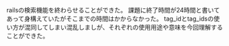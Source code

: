 railsの検索機能を終わらせることができた。
課題に終了時間が24時間と書いてあって身構えていたがそこまでの時間はかからなかった。
tag_idとtag_idsの使い方が混同してしまい混乱しましが、それぞれの使用用途や意味を今回理解することができた。
